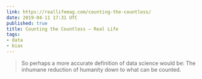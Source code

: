 ```yaml
---
link: https://reallifemag.com/counting-the-countless/
date: 2019-04-11 17:31 UTC
published: true
title: Counting the Countless — Real Life
tags:
- data
- bias
---
```


<blockquote>So perhaps a more accurate definition of data science would be: The inhumane reduction of humanity down to what can be counted.

</blockquote>
